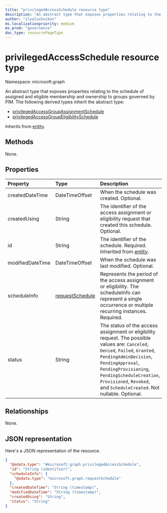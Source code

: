 ```yaml
---
title: "privilegedAccessSchedule resource type"
description: "An abstract type that exposes properties relating to the schedule of assigned and eligible ownership and membership to groups governed by PIM."
author: "ilyalushnikov"
ms.localizationpriority: medium
ms.prod: "governance"
doc_type: resourcePageType
---
```


# privilegedAccessSchedule resource type

Namespace: microsoft.graph

An abstract type that exposes properties relating to the schedule of assigned and eligible membership and ownership to groups governed by PIM. The following derived types inherit the abstract type:
+ [privilegedAccessGroupAssignmentSchedule](privilegedaccessgroupassignmentschedule.md)
+ [privilegedAccessGroupEligibilitySchedule](privilegedaccessgroupeligibilityschedule.md)


Inherits from [entity](../resources/entity.md).

## Methods
None.

## Properties
|Property|Type|Description|
|:---|:---|:---|
|createdDateTime|DateTimeOffset|When the schedule was created. Optional.|
|createdUsing|String|The identifier of the access assignment or eligibility request that created this schedule. Optional.|
|id|String|The identifier of the schedule. Required. Inherited from [entity](../resources/entity.md).|
|modifiedDateTime|DateTimeOffset|When the schedule was last modified. Optional.|
|scheduleInfo|[requestSchedule](../resources/requestschedule.md)|Represents the period of the access assignment or eligibility. The scheduleInfo can represent a single occurrence or multiple recurring instances. Required.|
|status|String|The status of the access assignment or eligibility request. The possible values are: `Canceled`, `Denied`, `Failed`, `Granted`, `PendingAdminDecision`, `PendingApproval`, `PendingProvisioning`, `PendingScheduleCreation`, `Provisioned`, `Revoked`, and `ScheduleCreated`. Not nullable. Optional.|

## Relationships
None.

## JSON representation
Here's a JSON representation of the resource.
<!-- {
  "blockType": "resource",
  "keyProperty": "id",
  "@odata.type": "microsoft.graph.privilegedAccessSchedule",
  "baseType": "microsoft.graph.entity",
  "openType": false
}
-->
``` json
{
  "@odata.type": "#microsoft.graph.privilegedAccessSchedule",
  "id": "String (identifier)",
  "scheduleInfo": {
    "@odata.type": "microsoft.graph.requestSchedule"
  },
  "createdDateTime": "String (timestamp)",
  "modifiedDateTime": "String (timestamp)",
  "createdUsing": "String",
  "status": "String"
}
```

